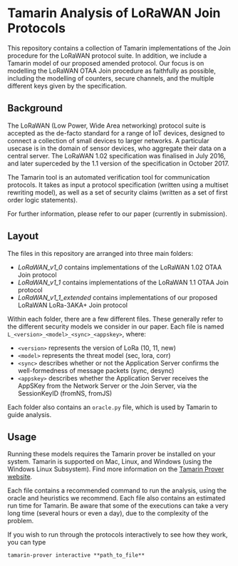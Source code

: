 # Tamarin Analysis of LoRaWAN Join Protocols

This repository contains a collection of Tamarin implementations of the Join procedure for the LoRaWAN protocol suite. In addition, we include a Tamarin model of our proposed amended protocol. Our focus is on modelling the LoRaWAN OTAA Join procedure as faithfully as possible, including the modelling of counters, secure channels, and the multiple different keys given by the specification.

## Background

The LoRaWAN (Low Power, Wide Area networking) protocol suite is accepted as the de-facto standard for a range of IoT devices, designed to connect a collection of small devices to larger networks. A particular usecase is in the domain of sensor devices, who aggregate their data on a central server. The LoRaWAN 1.02 specification was finalised in July 2016, and later superceded by the 1.1 version of the specification in October 2017.

The Tamarin tool is an automated verification tool for communication protocols. It takes as input a protocol specification (written using a multiset rewriting model), as well as a set of security claims (written as a set of first order logic statements).

For further information, please refer to our paper (currently in submission).

## Layout

The files in this repository are arranged into three main folders:

- *LoRaWAN_v1_0* contains implementations of the LoRaWAN 1.02 OTAA Join protocol
- *LoRaWAN_v1_1* contains implementations of the LoRaWAN 1.1 OTAA Join protocol
- *LoRaWAN_v1_1_extended* contains implementations of our proposed LoRaWAN LoRa-3AKA+ Join protocol

Within each folder, there are a few different files. These generally refer to the different security models we consider in our paper. Each file is named `L_<version>_<model>_<sync>_<appskey>`, where:

- `<version>` represents the version of LoRa (10, 11, new)
- `<model>` represents the threat model (sec, lora, corr)
- `<sync>` describes whether or not the Application Server confirms the well-formedness of message packets (sync, desync)
- `<appskey>` describes whether the Application Server receives the AppSKey from the Network Server or the Join Server, via the SessionKeyID (fromNS, fromJS)

Each folder also contains an `oracle.py` file, which is used by Tamarin to guide analysis.

## Usage

Running these models requires the Tamarin prover be installed on your system. Tamarin is supported on Mac, Linux, and Windows (using the Windows Linux Subsystem). Find more information on the [Tamarin Prover website](https://tamarin-prover.github.io/).

Each file contains a recommended command to run the analysis, using the oracle and heuristics we recommend. Each file also contains an estimated run time for Tamarin. Be aware that some of the executions can take a very long time (several hours or even a day), due to the complexity of the problem.

If you wish to run through the protocols interactively to see how they work, you can type

``` tamarin-prover interactive **path_to_file** ```

